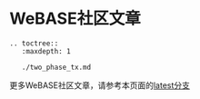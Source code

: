 # WeBASE社区文章

```eval_rst
.. toctree::
   :maxdepth: 1

   ./two_phase_tx.md
```

更多WeBASE社区文章，请参考本页面的[latest分支](https://webasedoc.readthedocs.io/zh_CN/latest/docs/WeBASE-Console-Suit/articles/index.html)